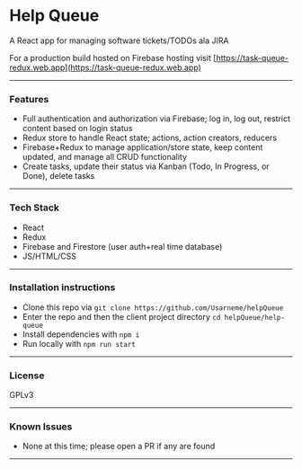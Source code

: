 # Help Queue

A React app for managing software tickets/TODOs ala JIRA

For a production build hosted on Firebase hosting visit [https://task-queue-redux.web.app](https://task-queue-redux.web.app)

---

### Features

- Full authentication and authorization via Firebase; log in, log out, restrict content based on login status
- Redux store to handle React state; actions, action creators, reducers
- Firebase+Redux to manage application/store state, keep content updated, and manage all CRUD functionality
- Create tasks, update their status via Kanban (Todo, In Progress, or Done), delete tasks

---

### Tech Stack

- React
- Redux
- Firebase and Firestore (user auth+real time database)
- JS/HTML/CSS

---

### Installation instructions

- Clone this repo via `git clone https://github.com/Usarneme/helpQueue`
- Enter the repo and then the client project directory `cd helpQueue/help-queue`
- Install dependencies with `npm i`
- Run locally with `npm run start`

---

### License

GPLv3

---

### Known Issues

- None at this time; please open a PR if any are found

---